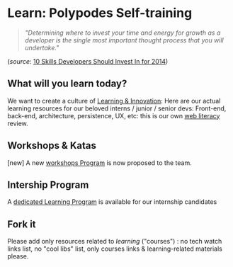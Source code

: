 Learn: Polypodes Self-training
==============================

> _"Determining where to invest your time and energy for growth as a developer is the single most important thought process that you will undertake."_

(_source_: [10 Skills Developers Should Invest In for 2014](https://medium.com/web-design-and-development/64eb28781489))

What will you learn today?
--------------------------

We want to create a culture of [Learning & Innovation](http://www.infoq.com/fr/articles/culture-learning-innovation): Here are our actual learning resources for our beloved interns / junior / senior devs: Front-end, back-end, architecture, persistence, UX, etc: this is our own [web literacy](https://wiki.mozilla.org/Webmaker/WebLiteracyMap) review.


Workshops & Katas
-----------------

[new] A new [workshops Program](Programs/Workshops.md) is now proposed to the team.


Intership Program
-----------------

A [dedicated Learning Program](Programs/Internship.md) is available for our internship candidates


Fork it
-------

Please add only resources related to *learning* ("courses") :
no tech watch links list, no "cool libs" list, only courses links & learning-related materials please.
